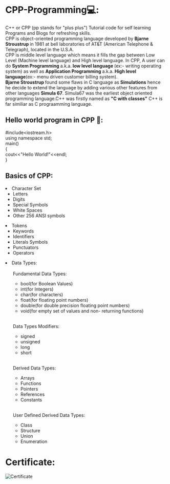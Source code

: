 # CPP-Programming💻:
C++ or CPP (pp stands for "plus plus") Tutorial code for self learning Programs and Blogs for refreshing skills.
<br/>
CPP is object-oriented programming language developed by <b>Bjarne Stroustrup </b> in 1981 at bell laboratories of AT&T (American Telephone & Telegraph), located in the U.S.A. 
<br/>CPP is middle level language which means it fills the gap between Low Level (Machine level language) and High level language. In CPP, A user can do <b>System Programming </b> a.k.a.<b> low level language </b>(ex:- writing operating system) as well as <b> Application Programming </b> a.k.a.<b> High level language</b>(ex:- menu driven customer billing system). 
<br/><b>Bjarne Stroustrup </b> found some flaws in C language as <b>Simulations</b> hence he decide to extend the language by adding various other features from other languages <b> Simula 67</b>. Simula67 was the earliest object oriented programming language.C++ was firstly named as <b>"C with classes"</b> C++ is far similiar as C prograamming language.

## Hello world program in CPP 🔰:
#include<iostream.h>
<br/>using namespace std;
<br/>main()
<br/>{
<br/> cout<<"Hello World!"<<endl;
<br/>}

## Basics of CPP:
<li>Character Set
    <ul>
      <li>Letters</li>
      <li>Digits</li>
      <li>Special Symbols</li>
      <li>White Spaces</li>
      <li>Other 256 ANSI symbols</li>
  </ul>
</li>
<li>Tokens
    <ul>
      <li>Keywords</li>
      <li>Identifiers</li>
      <li>Literals Symbols</li>
      <li>Punctuators</li>
      <li>Operators</li>
  </ul>
</li>
<li>Data Types: 
    <ol> <br/>Fundamental Data Types:
        <ul>
            <li>bool(for Boolean Values)</li>   <li>int(for Integers)</li>  <li>char(for characters)</li>   <li>float(for floating point                numbers)</li>  <li>double(for double precision floating point numbers)</li>    <li>void(for empty set of values and non-                returning functions)</li>
        </ul>
    </ol>
    <ol><br/> Data Types Modifiers:
       <ul>
               <li>signed</li> <li>unsigned</li>   <li>long</li>   <li>short</li>
        </ul>
    </ol>
    <ol><br/> Derived Data Types:
        <ul>
                <li>Arrays</li> <li>Functions</li>   <li>Pointers</li>   <li>References</li>    <li>Constants</li>
        </ul>
    </ol>
    <ol><br/> User Defined Derived Data Types:
        <ul>
                <li>Class</li> <li>Structure</li>   <li>Union</li>   <li>Enumeration</li>   
        </ul>
    </ol>
</li>   
  
  # Certificate:
![Certificate](https://github.com/Abhisooraj/CPP-Programming/blob/master/Certificates/Certificate.png)
